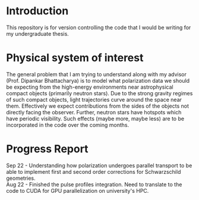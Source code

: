 # Introduction  
This repository is for version controlling the code that I would be writing for my undergraduate thesis. 

# Physical system of interest 
The general problem that I am trying to understand along with my advisor (Prof. Dipankar Bhattacharya) is to model what polarization data we should be expecting from the high-energy environments near astrophysical compact objects (primarily neutron stars). Due to the strong gravity regimes of such compact objects, light trajectories curve around the space near them. Effectively we expect contributions from the sides of the objects not directly facing the observer. Further, neutron stars have hotspots which have periodic visibility. Such effects (maybe more, maybe less) are to be incorporated in the code over the coming months.

# Progress Report

Sep 22 - Understanding how polarization undergoes parallel transport to be able to implement first and second order corrections for Schwarzschild geometries. <br>
Aug 22 - Finished the pulse profiles integration. Need to translate to the code to CUDA for GPU parallelization on university's HPC.
